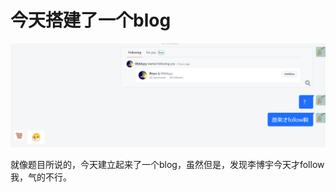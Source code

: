 # 今天搭建了一个blog

![Desktop View](/_posts/2022-10-05/lby.png)

就像题目所说的，今天建立起来了一个blog，虽然但是，发现李博宇今天才follow我，气的不行。